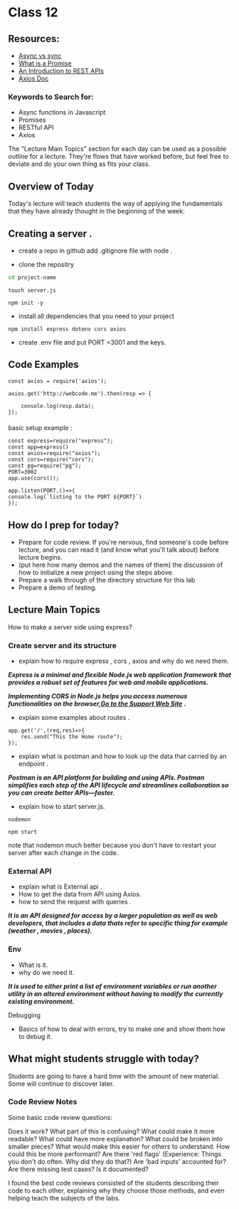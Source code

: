 # Class 12

## Resources:
* [Async vs sync](https://www.freecodecamp.org/news/synchronous-vs-asynchronous-in-javascript/)
* [What is a Promise](https://www.freecodecamp.org/news/javascript-promises-explained/)
* [An Introduction to REST APIs](https://www.easeout.co/blog/2021-11-09-an-introduction-to-rest-apis/)
* [Axios Doc](https://www.npmjs.com/package/axios)

### Keywords to Search for:
* Async functions in Javascript
* Promises
* RESTful API
* Axios

The "Lecture Main Topics" section for each day can be used as a possible outline for a lecture. They're flows that have worked before, but feel free to deviate and do your own thing as fits your class.

## Overview of Today

Today's lecture will teach students the way of applying the fundamentals that they have already thought in the beginning of the week:

## Creating a server .

- create a repo in github add .gitignore file with node .

- clone the repositry 

```bash
cd project-name
```

```
touch server.js
```

```
npm init -y
```

- install all dependencies that you need to your project 

```
npm install express dotenv cors axios 
```

- create .env file and put PORT =3001 and the keys.


  
## Code Examples

```
const axios = require('axios');

axios.get('http://webcode.me').then(resp => {

    console.log(resp.data);
});

```

####
basic setup example :

```
const express=require("express");
const app=express()
const axios=require("axios");
const cors=require("cors");
const pg=require("pg");
PORT=3002
app.use(cors());

app.listen(PORT,()=>{
console.log(`listing to the PORT ${PORT}`)
});

```

## How do I prep for today?

- Prepare for code review. If you're nervous, find someone's code before lecture, and you can read it (and know what you'll talk about) before lecture begins.
- (put here how many demos and the names of them) the discussion of how to initialize a new project using the steps above.
- Prepare a walk through of the directory structure for this lab
- Prepare a demo of testing.



## Lecture Main Topics

How to make a server side using express?

### Create server and its structure

- explain how to require express , cors , axios and why do we need them.

***Express is a minimal and flexible Node.js web application framework that provides a robust set of features for web and mobile applications.***

***Implementing CORS in Node.js helps you access numerous functionalities on the browser,[Go to the Support Web Site](https://www.section.io/engineering-education/how-to-use-cors-in-nodejs-with-express/) .***


- explain some examples about routes .

```
app.get('/',(req,res)=>{
    res.send("This the Home route");
});

```

- explain what is postman and how to look up the data that carried by an endpoint .

***Postman is an API platform for building and using APIs. Postman simplifies each step of the API lifecycle and streamlines collaboration so you can create better APIs—faster.***

- explain how to start server.js.
```
nodemon
```

```
npm start
```
note that nodemon much better because you don't have to restart your server after each change in the code.


### External API 

- explain what is External api .
- How to get the data from API using Axios.
- how to send the request with queries . 

***It is an API designed for access by a larger population as well as web developers, that includes a data thats refer to specific thing for example (weather , movies , places).***

### Env

- What is it.
- why do we need it.

***It is used to either print a list of environment variables or run another utility in an altered environment without having to modify the currently existing environment.***


Debugging

- Basics of how to deal with errors, try to make one and show them how to debug it.

## What might students struggle with today?

Students are going to have a hard time with the amount of new material. Some will continue to discover later.

### Code Review Notes

Some basic code review questions:

Does it work?
What part of this is confusing?
What could make it more readable?
What could have more explanation?
What could be broken into smaller pieces?
What would make this easier for others to understand.
How could this be more performant?
Are there 'red flags' (Experience: Things you don't do often. Why did they do that?)
Are 'bad inputs' accounted for?
Are there missing test cases?
Is it documented?

I found the best code reviews consisted of the students describing their code to each other, explaining why they choose those methods, and even helping teach the subjects of the labs.

